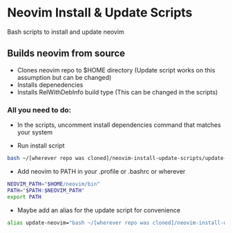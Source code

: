 # Neovim Install & Update Scripts
Bash scripts to install and update neovim

## Builds neovim from source
- Clones neovim repo to $HOME directory (Update script works on this assumption but can be changed)
- Installs depenedencies
- Installs RelWithDebInfo build type (This can be changed in the scripts)

### All you need to do:

- In the scripts, uncomment install dependencies command that matches your system

- Run install script

```sh
bash ~/[wherever repo was cloned]/neovim-install-update-scripts/update-neovim.sh
```

- Add neovim to PATH in your .profile or .bashrc or wherever

```sh
NEOVIM_PATH="$HOME/neovim/bin"
PATH="$PATH:$NEOVIM_PATH"
export PATH
```

- Maybe add an alias for the update script for convenience
```sh
alias update-neovim="bash ~/[wherever repo was cloned]/neovim-install-update-scripts/update-neovim.sh"
```

